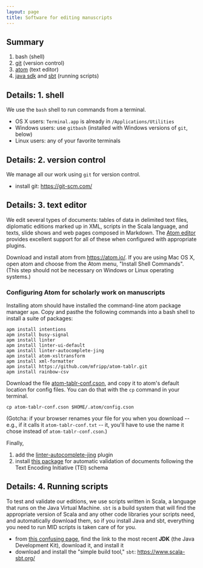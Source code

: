```yaml
---
layout: page
title: Software for editing manuscripts
---
```


## Summary

1.  bash (shell)
2.  [git](https://github.com) (version control)
3.  [atom](https://atom.io) (text editor)
4.  [java sdk](http://www.oracle.com/technetwork/java/javase/downloads/index.html) and [sbt](https://www.scala-sbt.org/) (running scripts)



## Details:  1. shell

We use the `bash` shell to run commands from a terminal.

- OS X users: `Terminal.app` is already in `/Applications/Utilities`
- Windows users: use `gitbash` (installed with Windows versions of `git`, below)
- Linux users: any of your favorite terminals


## Details:  2. version control

We manage all our work using `git` for version control.

- install git: <https://git-scm.com/>

## Details:  3. text editor

We edit several types of documents:  tables of data in delimited text files, diplomatic editions marked up in XML, scripts in the Scala language, and texts, slide shows and web pages composed in Markdown.  The [Atom editor](https://atom.io/) provides excellent support for all of these when configured with appropriate plugins.

Download and install atom from <https://atom.io/>. If you are using Mac OS X, open atom and choose from the Atom menu, "Install Shell Commands".  (This step should not be necessary on Windows or Linux operating systems.)


### Configuring Atom for scholarly work on manuscripts


Installing atom should have installed the command-line atom package manager `apm`.   Copy and pasthe the following commands into a bash shell to install a suite of packages:

    apm install intentions
    apm install busy-signal
    apm install linter
    apm install linter-ui-default
    apm install linter-autocomplete-jing
    apm install atom-xsltransform
    apm install xml-formatter
    apm install https://github.com/mfripp/atom-tablr.git
    apm install rainbow-csv



Download the file [atom-tablr-conf.cson](http://hcmid.github.io/tech/atom-tablr-conf.cson), and copy it to atom's default location for config files. You can do that with the `cp` command in your terminal.

    cp atom-tablr-conf.cson $HOME/.atom/config.cson


(Gotcha: if your browser renames your file for you  when you download -- e.g., if it calls it `atom-tablr-conf.txt` -- it, you'll have to use the name it chose instead of `atom-tablr-conf.cson`.)


Finally,

1. add the [linter-autocomplete-jing](https://github.com/aerhard/linter-autocomplete-jing) plugin
2. install [this package](https://github.com/neelsmith/atomic-tei) for automatic validation of documents following the Text Encoding Initiative (TEI) schema



## Details:  4.  Running scripts

To test and validate our editions, we use scripts written in Scala, a language that runs on the Java Virtual Machine.  `sbt` is a build system that will find the appropriate version of Scala and any other code libraries your scripts need, and automatically download them, so if you install Java and sbt, everything you need to run MID scripts is taken care of for you.

-  from [this confusing page](http://www.oracle.com/technetwork/java/javase/downloads/index.html), find the link to the most recent **JDK** (the Java Development Kit), download it, and install it
- download and install the "simple build tool," `sbt`:  <https://www.scala-sbt.org/>
